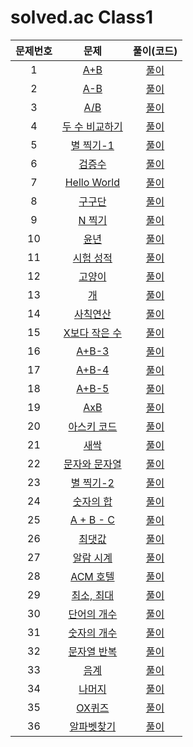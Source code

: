# solved.ac Class1

| 문제번호 |  문제  | 풀이(코드) |    
|  :---:  | :---: |   :---:  |    
| 1  | [A+B](https://www.acmicpc.net/problem/1000) | [풀이](./1000.py) |    
| 2  | [A-B](https://www.acmicpc.net/problem/1001) | [풀이](./1001.py) |    
| 3  | [A/B](https://www.acmicpc.net/problem/1008) | [풀이](./1008.py) |    
| 4  | [두 수 비교하기](https://www.acmicpc.net/problem/1330) | [풀이](./1330.py) |    
| 5  | [별 찍기-1](https://www.acmicpc.net/problem/2438) | [풀이](./2438.py) |    
| 6  | [검증수](https://www.acmicpc.net/problem/2475) | [풀이](./2475.py) |    
| 7  | [Hello World](https://www.acmicpc.net/problem/2557) | [풀이](./2557.py) |    
| 8  | [구구단](https://www.acmicpc.net/problem/2739) | [풀이](./2739.py) |    
| 9  | [N 찍기](https://www.acmicpc.net/problem/2741) | [풀이](./2741.py) |    
| 10  | [윤년](https://www.acmicpc.net/problem/2753) | [풀이](./2753.py) |    
| 11  | [시험 성적](https://www.acmicpc.net/problem/9498) | [풀이](./9498.py) |    
| 12  | [고양이](https://www.acmicpc.net/problem/10171) | [풀이](./10171.py) |    
| 13  | [개](https://www.acmicpc.net/problem/10172) | [풀이](./10172.py) |    
| 14  | [사칙연산](https://www.acmicpc.net/problem/10869) | [풀이](./10869.py) |    
| 15  | [X보다 작은 수](https://www.acmicpc.net/problem/10871) | [풀이](./10871.py) |    
| 16  | [A+B-3](https://www.acmicpc.net/problem/10950) | [풀이](./10950.py) |    
| 17  | [A+B-4](https://www.acmicpc.net/problem/10951) | [풀이](./10951.py) |    
| 18  | [A+B-5](https://www.acmicpc.net/problem/10952) | [풀이](./10952.py) |    
| 19  | [AxB](https://www.acmicpc.net/problem/10998) | [풀이](./10998.py) |    
| 20  | [아스키 코드](https://www.acmicpc.net/problem/11654) | [풀이](./11654.py) |    
| 21  | [새싹](https://www.acmicpc.net/problem/25083) | [풀이](./25083.py) |    
| 22  | [문자와 문자열](https://www.acmicpc.net/problem/27866) | [풀이](./27866.py) |    
| 23  | [별 찍기-2](https://www.acmicpc.net/problem/2439) | [풀이](./2439.py) |    
| 24  | [숫자의 합](https://www.acmicpc.net/problem/11720) | [풀이](./11720.py) |    
| 25  | [A + B - C](https://www.acmicpc.net/problem/31403) | [풀이](./31403.py) |    
| 26  | [최댓값](https://www.acmicpc.net/problem/2562) | [풀이](./2562.py) |    
| 27  | [알람 시계](https://www.acmicpc.net/problem/2884) | [풀이]() |    
| 28  | [ACM 호텔](https://www.acmicpc.net/problem/10250) | [풀이]() |    
| 29  | [최소, 최대](https://www.acmicpc.net/problem/10818) | [풀이](./10818.py) |    
| 30  | [단어의 개수](https://www.acmicpc.net/problem/1152) | [풀이](./1152.py) |    
| 31  | [숫자의 개수](https://www.acmicpc.net/problem/2577) | [풀이](./2577.py) |    
| 32  | [문자열 반복](https://www.acmicpc.net/problem/2675) | [풀이](./2675.py) |    
| 33  | [음계](https://www.acmicpc.net/problem/2920) | [풀이](./2920.py) |    
| 34  | [나머지](https://www.acmicpc.net/problem/3052) | [풀이](./3052.py) |    
| 35  | [OX퀴즈](https://www.acmicpc.net/problem/8958) | [풀이](./8958.py) |    
| 36  | [알파벳찾기](https://www.acmicpc.net/problem/10809) | [풀이](./10809.py) |    
